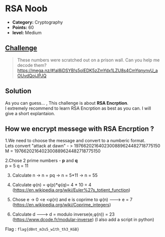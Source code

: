 

# RSA Noob

* **Category:** Cryptography 
* **Points:** 60
* **level:** Medium


## [Challenge](https://ctflearn.com/challenge/120)

> These numbers were scratched out on a prison wall. Can you help me decode them?  
>  https://mega.nz/#!al8iDSYB!s5olEDK5zZmYdx1LZU8s4CmYqnynvU_aOUvdQojJPJQ

## Solution
As you can guess... , This challenge is about **RSA Encrption**.  
I extremely recommend to learn RSA Encrption as best as you can. I will give a short explantaion.  

## How we encrypt messege with RSA Encrption ?  

1.We need to choose the message and convert to a numberic format.   
Lets convert "attack at dawn" - > 1976620216402300889624482718775150  
M = 1976620216402300889624482718775150  

2.Chose 2 prime numbers - **p** and **q**  
p = 5 
q = 11

3. Calculate n -> n = pq -> n = 5*11 -> n = 55 

4. Calculate φ(n) = φ(p)*φ(q)= 4 * 10 = 4 (https://en.wikipedia.org/wiki/Euler%27s_totient_function) 

5. Chose e -> 0 <e <φ(n) and e is coprime to φ(n) ---> e = 7 (https://en.wikipedia.org/wiki/Coprime_integers)

6. Calculate d ---> d = modulo inverse(e,φ(n)) = 23  (https://www.dcode.fr/modular-inverse) (I also add a script in python)   




Flag : ```flag{d0nt_m3s5_w1th_th3_KGB} ```

